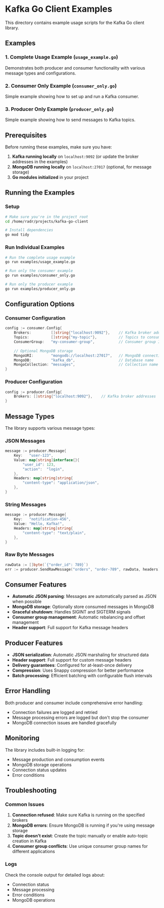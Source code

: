 # Kafka Go Client Examples

This directory contains example usage scripts for the Kafka Go client library.

## Examples

### 1. Complete Usage Example (`usage_example.go`)
Demonstrates both producer and consumer functionality with various message types and configurations.

### 2. Consumer Only Example (`consumer_only.go`)
Simple example showing how to set up and run a Kafka consumer.

### 3. Producer Only Example (`producer_only.go`)
Simple example showing how to send messages to Kafka topics.

## Prerequisites

Before running these examples, make sure you have:

1. **Kafka running locally** on `localhost:9092` (or update the broker addresses in the examples)
2. **MongoDB running locally** on `localhost:27017` (optional, for message storage)
3. **Go modules initialized** in your project

## Running the Examples

### Setup
```bash
# Make sure you're in the project root
cd /home/radr/projects/kafka-go-client

# Install dependencies
go mod tidy
```

### Run Individual Examples

```bash
# Run the complete usage example
go run examples/usage_example.go

# Run only the consumer example
go run examples/consumer_only.go

# Run only the producer example
go run examples/producer_only.go
```

## Configuration Options

### Consumer Configuration
```go
config := consumer.Config{
    Brokers:         []string{"localhost:9092"},    // Kafka broker addresses
    Topics:          []string{"my-topic"},          // Topics to consume from
    ConsumerGroup:   "my-consumer-group",           // Consumer group ID
    
    // Optional MongoDB storage
    MongoURI:        "mongodb://localhost:27017",   // MongoDB connection string
    MongoDB:         "kafka_db",                    // Database name
    MongoCollection: "messages",                    // Collection name
}
```

### Producer Configuration
```go
config := producer.Config{
    Brokers: []string{"localhost:9092"},    // Kafka broker addresses
}
```

## Message Types

The library supports various message types:

### JSON Messages
```go
message := producer.Message{
    Key:   "user-123",
    Value: map[string]interface{}{
        "user_id": 123,
        "action":  "login",
    },
    Headers: map[string]string{
        "content-type": "application/json",
    },
}
```

### String Messages
```go
message := producer.Message{
    Key:   "notification-456",
    Value: "Hello, Kafka!",
    Headers: map[string]string{
        "content-type": "text/plain",
    },
}
```

### Raw Byte Messages
```go
rawData := []byte(`{"order_id": 789}`)
err := producer.SendRawMessage("orders", "order-789", rawData, headers)
```

## Consumer Features

- **Automatic JSON parsing**: Messages are automatically parsed as JSON when possible
- **MongoDB storage**: Optionally store consumed messages in MongoDB
- **Graceful shutdown**: Handles SIGINT and SIGTERM signals
- **Consumer group management**: Automatic rebalancing and offset management
- **Header support**: Full support for Kafka message headers

## Producer Features

- **JSON serialization**: Automatic JSON marshaling for structured data
- **Header support**: Full support for custom message headers
- **Delivery guarantees**: Configured for at-least-once delivery
- **Compression**: Uses Snappy compression for better performance
- **Batch processing**: Efficient batching with configurable flush intervals

## Error Handling

Both producer and consumer include comprehensive error handling:

- Connection failures are logged and retried
- Message processing errors are logged but don't stop the consumer
- MongoDB connection issues are handled gracefully

## Monitoring

The library includes built-in logging for:

- Message production and consumption events
- MongoDB storage operations
- Connection status updates
- Error conditions

## Troubleshooting

### Common Issues

1. **Connection refused**: Make sure Kafka is running on the specified brokers
2. **MongoDB errors**: Ensure MongoDB is running if you're using message storage
3. **Topic doesn't exist**: Create the topic manually or enable auto-topic creation in Kafka
4. **Consumer group conflicts**: Use unique consumer group names for different applications

### Logs

Check the console output for detailed logs about:
- Connection status
- Message processing
- Error conditions
- MongoDB operations
